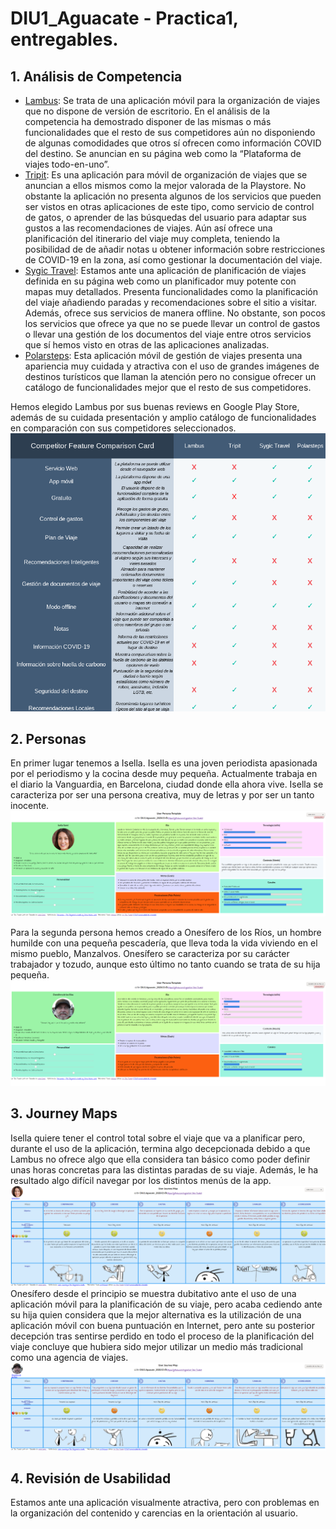 # DIU1_Aguacate - Practica1, entregables.

## 1. Análisis de Competencia
- [Lambus](https://www.lambus.com): Se trata de una aplicación móvil para la organización de viajes que no dispone de versión de escritorio. En el análisis de la competencia ha demostrado disponer de las mismas o más funcionalidades que el resto de sus competidores aún no disponiendo de algunas comodidades que otros sí ofrecen como información COVID del destino. Se anuncian en su página web como la “Plataforma de viajes todo-en-uno”.
- [Tripit](https://www.tripit.com/web): Es una aplicación para móvil de organización de viajes que se anuncian a ellos mismos como la mejor valorada de la Playstore. No obstante la aplicación no presenta algunos de los servicios que pueden ser vistos en otras aplicaciones de este tipo, como servicio de control de gatos, o aprender de las búsquedas del usuario para adaptar sus gustos a las recomendaciones de viajes. Aún así ofrece una planificación del itinerario del viaje muy completa, teniendo la posibilidad de de añadir notas u obtener información sobre restricciones de COVID-19 en la zona, así como gestionar la documentación del viaje.
- [Sygic Travel](https://www.sygic.com/es/travel): Estamos ante una aplicación de planificación de viajes definida en su página web como un planificador muy potente con mapas muy detallados. Presenta funcionalidades como la planificación del viaje añadiendo paradas y recomendaciones sobre el sitio a visitar. Además, ofrece sus servicios de manera offline. No obstante, son pocos los servicios que ofrece ya que no se puede llevar un control de gastos o llevar una gestión de los documentos del viaje entre otros servicios que sí hemos visto en otras de las aplicaciones analizadas.
- [Polarsteps](https://www.polarsteps.com/): Esta aplicación móvil de gestión de viajes presenta una apariencia muy cuidada y atractiva con el uso de grandes imágenes de destinos turísticos que llaman la atención pero no consigue ofrecer un catálogo de funcionalidades mejor que el resto de sus competidores.

Hemos elegido Lambus por sus buenas reviews en Google Play Store, además de su cuidada presentación y amplio catálogo de funcionalidades en comparación con sus competidores seleccionados.<br>
<img src="competitor-analysis.png">


## 2. Personas
En primer lugar tenemos a Isella. Isella es una joven periodista apasionada por el periodismo y la cocina desde muy pequeña. Actualmente trabaja en el diario la Vanguardia, en Barcelona, ciudad donde ella ahora vive. Isella se caracteriza por ser una persona creativa, muy de letras y por ser un tanto inocente.
<img src="IsellaPersona.png">

Para la segunda persona hemos creado a Onesífero de los Ríos, un hombre humilde con una pequeña pescadería, que lleva toda la vida viviendo en el mismo pueblo, Manzalvos. Onesífero se caracteriza por su carácter trabajador y tozudo, aunque esto último no tanto cuando se trata de su hija pequeña. <br>
<img src="OnesiferoPersona.png">


## 3. Journey Maps
Isella quiere tener el control total sobre el viaje que va a planificar pero, durante el uso de la aplicación, termina algo decepcionada debido a que Lambus no ofrece algo que ella considera tan básico como poder definir unas horas concretas para las distintas paradas de su viaje. Además, le ha resultado algo difícil navegar por los distintos menús de la app.
<img src="IsellaJourneyMap.png">
<br>
Onesífero desde el principio se muestra dubitativo ante el uso de una aplicación móvil para la planificación de su viaje, pero acaba cediendo ante su hija quien considera que la mejor alternativa es la utilización de una aplicación móvil con buena puntuación en Internet, pero ante su posterior decepción tras sentirse perdido en todo el proceso de la planificación del viaje concluye que hubiera sido mejor utilizar un medio más tradicional como una agencia de viajes.
<img src="OnesiferoJourneyMap.png">

## 4. Revisión de Usabilidad
Estamos ante una aplicación visualmente atractiva, pero con problemas en la organización del contenido y carencias en la orientación al usuario.
